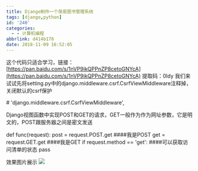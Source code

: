 ```yaml
---
title: Django制作一个简易图书管理系统
tags: [django,python]
id: '240'
categories:
  - - 计算机编程
abbrlink: d414b178
date: 2018-11-09 16:52:05
---
```


这个代码只适合学习，链接：[https://pan.baidu.com/s/1nVP9ikQPPnZP8cetoGNYcA](https://pan.baidu.com/s/1nVP9ikQPPnZP8cetoGNYcA) 提取码：0ldy 我们来试试先将setting.py中的django.middleware.csrf.CsrfViewMiddleware注释掉，关闭默认的csrf保护

\#    'django.middleware.csrf.CsrfViewMiddleware',

Django视图函数中实现POST和GET的请求，GET一般作为作为网址参数，它是明文的，POST跟服务器之间是密文发送

def func(request):
    post = request.POST.get  ####我是POST
    get = request.GET.get    ####我是GET
    if request.method == 'get':  ####可以获取访问清单的状态
        pass

效果图片展示 ![](https://gitee.com/wittzhang/pic332b/raw/master/wp-content/uploads/2018/11/20181109164710.png)